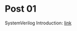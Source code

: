 # Post 01

SystemVerilog Introduction: [link](https://bitvector.dev/ghost/#/editor/post/633b72fc5e918b184f1c1407)
